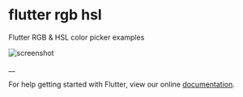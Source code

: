 # flutter rgb hsl

Flutter RGB & HSL color picker examples

![screenshot](https://www.evernote.com/shard/s1/sh/f1a36961-a676-4f19-9146-9eed6665d873/540d1efdb2fa2d08/res/207cff09-cb4e-438f-a035-471b0c04392b/skitch.png?resizeSmall&width=320)

__

For help getting started with Flutter, view our online
[documentation](https://flutter.io/).
